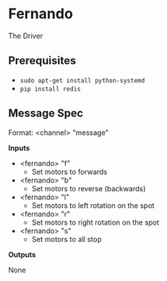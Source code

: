 # Fernando

The Driver

## Prerequisites

- `sudo apt-get install python-systemd`
- `pip install redis`

## Message Spec

Format: \<channel> "message"

**Inputs**

* \<fernando> "f"
  * Set motors to forwards
* \<fernando> "b"
  * Set motors to reverse (backwards)
* \<fernando> "l"
  * Set motors to left rotation on the spot
* \<fernando> "r"
  * Set motors to right rotation on the spot
* \<fernando> "s"
  * Set motors to all stop

**Outputs**

None